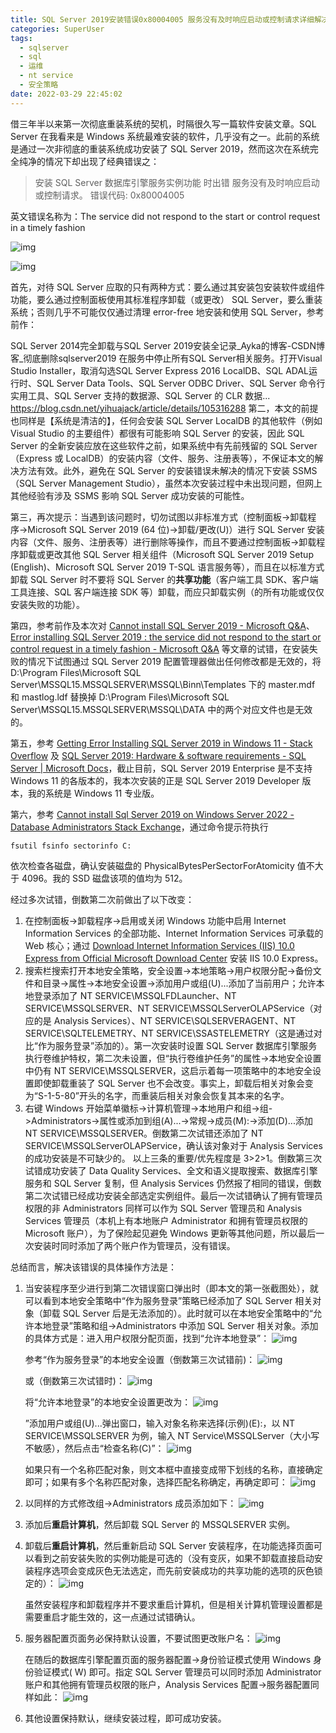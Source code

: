 ```yaml
---
title: SQL Server 2019安装错误0x80004005 服务没有及时响应启动或控制请求详细解决方法
categories: SuperUser
tags:
  - sqlserver
  - sql
  - 运维
  - nt service
  - 安全策略
date: 2022-03-29 22:45:02
---
```


借三年半以来第一次彻底重装系统的契机，时隔很久写一篇软件安装文章。SQL Server 在我看来是 Windows 系统最难安装的软件，几乎没有之一。此前的系统是通过一次非彻底的重装系统成功安装了 SQL Server 2019，然而这次在系统完全纯净的情况下却出现了经典错误之：

> 安装 SQL Server 数据库引擎服务实例功能 时出错
> 服务没有及时响应启动或控制请求。
> 错误代码: 0x80004005

英文错误名称为：The service did not respond to the start or control request in a timely fashion 

![img](2022-03/7bfb65dbbbda4f1fa6629019b2a523bf.png)

![img](2022-03/f240e5305e4c4a7195badc243ecf25a5.png)

首先，对待 SQL Server 应取的只有两种方式：要么通过其安装包安装软件或组件功能，要么通过控制面板使用其标准程序卸载（或更改） SQL Server，要么重装系统；否则几乎不可能仅仅通过清理 error-free 地安装和使用 SQL Server，参考前作：

SQL Server 2014完全卸载与SQL Server 2019安装全记录_Ayka的博客-CSDN博客_彻底删除sqlserver2019
在服务中停止所有SQL Server相关服务。打开Visual Studio Installer，取消勾选SQL Server Express 2016 LocalDB、SQL ADAL运行时、SQL Server Data Tools、SQL Server ODBC Driver、SQL Server 命令行实用工具、SQL Server 支持的数据源、SQL Server 的 CLR 数据...
https://blog.csdn.net/yihuajack/article/details/105316288
第二，本文的前提也同样是【系统是清洁的】，任何会安装 SQL Server LocalDB 的其他软件（例如 Visual Studio 的主要组件）都很有可能影响 SQL Server 的安装，因此 SQL Server 的全新安装应放在这些软件之前，如果系统中有先前残留的 SQL Server（Express 或 LocalDB）的安装内容（文件、服务、注册表等），不保证本文的解决方法有效。此外，避免在 SQL Server 的安装错误未解决的情况下安装 SSMS（SQL Server Management Studio），虽然本次安装过程中未出现问题，但网上其他经验有涉及 SSMS 影响 SQL Server 成功安装的可能性。

第三，再次提示：当遇到该问题时，切勿试图以非标准方式（控制面板->卸载程序->Microsoft SQL Server 2019 (64 位)->卸载/更改(U)）进行 SQL Server 安装内容（文件、服务、注册表等）进行删除等操作，而且不要通过控制面板->卸载程序卸载或更改其他 SQL Server 相关组件（Microsoft SQL Server 2019 Setup (English)、Microsoft SQL Server 2019 T-SQL 语言服务等），而且在以标准方式卸载 SQL Server 时不要将 SQL Server 的**共享功能**（客户端工具 SDK、客户端工具连接、SQL 客户端连接 SDK 等）卸载，而应只卸载实例（的所有功能或仅仅安装失败的功能）。

第四，参考前作及本次对 [Cannot install SQL Server 2019 - Microsoft Q&A](https://docs.microsoft.com/en-us/answers/questions/201560/cannot-install-sql-server-2019.html)、[Error installing SQL Server 2019 : the service did not respond to the start or control request in a timely fashion - Microsoft Q&A](https://docs.microsoft.com/en-us/answers/questions/156723/error-installing-sql-server-2019-the-service-did-n.html) 等文章的试错，在安装失败的情况下试图通过 SQL Server 2019 配置管理器做出任何修改都是无效的，将 D:\Program Files\Microsoft SQL Server\MSSQL15.MSSQLSERVER\MSSQL\Binn\Templates 下的 master.mdf 和 mastlog.ldf 替换掉 D:\Program Files\Microsoft SQL Server\MSSQL15.MSSQLSERVER\MSSQL\DATA 中的两个对应文件也是无效的。

第五，参考 [Getting Error Installing SQL Server 2019 in Windows 11 - Stack Overflow](https://stackoverflow.com/questions/70270638/getting-error-installing-sql-server-2019-in-windows-11) 及 [SQL Server 2019: Hardware & software requirements - SQL Server | Microsoft Docs](https://docs.microsoft.com/en-us/sql/sql-server/install/hardware-and-software-requirements-for-installing-sql-server-ver15?view=sql-server-ver15#operating-system-support)，截止目前，SQL Server 2019 Enterprise 是不支持 Windows 11 的各版本的，我本次安装的正是 SQL Server 2019 Developer 版本，我的系统是 Windows 11 专业版。

第六，参考 [Cannot install Sql Server 2019 on Windows Server 2022 - Database Administrators Stack Exchange](https://dba.stackexchange.com/questions/301118/cannot-install-sql-server-2019-on-windows-server-2022/308370)，通过命令提示符执行

```
fsutil fsinfo sectorinfo C:
```

依次检查各磁盘，确认安装磁盘的 PhysicalBytesPerSectorForAtomicity 值不大于 4096。我的 SSD 磁盘该项的值均为 512。

经过多次试错，倒数第二次前做出了以下改变：

1. 在控制面板->卸载程序->启用或关闭 Windows 功能中启用 Internet Information Services 的全部功能、Internet Information Services 可承载的 Web 核心；通过 [Download Internet Information Services (IIS) 10.0 Express from Official Microsoft Download Center](https://www.microsoft.com/en-us/download/details.aspx?id=48264) 安装 IIS 10.0 Express。
2. 搜索栏搜索打开本地安全策略，安全设置->本地策略->用户权限分配->备份文件和目录->属性->本地安全设置->添加用户或组(U)...添加了当前用户；允许本地登录添加了 NT SERVICE\MSSQLFDLauncher、NT SERVICE\MSSQLSERVER、NT SERVICE\MSSQLServerOLAPService（对应的是 Analysis Services）、NT SERVICE\SQLSERVERAGENT、NT SERVICE\SQLTELEMETRY、NT SERVICE\SSASTELEMETRY（这是通过对比“作为服务登录”添加的）。第一次安装时设置 SQL Server 数据库引擎服务执行卷维护特权，第二次未设置，但“执行卷维护任务”的属性->本地安全设置中仍有 NT SERVICE\MSSQLSERVER，这启示着每一项策略中的本地安全设置即使卸载重装了 SQL Server 也不会改变。事实上，卸载后相关对象会变为“S-1-5-80”开头的名字，而重装后相关对象会恢复其本来的名字。
3. 右键 Windows 开始菜单徽标->计算机管理->本地用户和组->组->Administrators->属性或添加到组(A)...->常规->成员(M):->添加(D)...添加 NT SERVICE\MSSQLSERVER。倒数第二次试错还添加了 NT SERVICE\MSSQLServerOLAPService，确认该对象对于 Analysis Services 的成功安装是不可缺少的。
   以上三条的重要/优先程度是 3>2>1。倒数第三次试错成功安装了 Data Quality Services、全文和语义提取搜索、数据库引擎服务和 SQL Server 复制，但 Analysis Services 仍然报了相同的错误，倒数第二次试错已经成功安装全部选定实例组件。最后一次试错确认了拥有管理员权限的非 Administrators 同样可以作为 SQL Server 管理员和 Analysis Services 管理员（本机上有本地账户 Administrator 和拥有管理员权限的 Microsoft 账户），为了保险起见避免 Windows 更新等其他问题，所以最后一次安装时同时添加了两个账户作为管理员，没有错误。

总结而言，解决该错误的具体操作方法是：

1. 当安装程序至少进行到第二次错误窗口弹出时（即本文的第一张截图处），就可以看到本地安全策略中“作为服务登录”策略已经添加了 SQL Server 相关对象（卸载 SQL Server 后是无法添加的）。此时就可以在本地安全策略中的“允许本地登录”策略和组->Administrators 中添加 SQL Server 相关对象。添加的具体方式是：进入用户权限分配页面，找到“允许本地登录”：
   ![img](2022-03/fc53a35a5c7c4d0baac3d5d782364f7f.png)

   参考“作为服务登录”的本地安全设置（倒数第三次试错前)：
   ![img](2022-03/595dc4b905a54d54820742b3b16eb863.png)

   或（倒数第三次试错时)：
   ![img](2022-03/2c867f30d38646f8ae5d80a0bd171765.png)

   将“允许本地登录”的本地安全设置更改为：
   ![img](2022-03/f88a219fc16f41fa9d1199cac0cd5839.png)

   ”添加用户或组(U)...弹出窗口，输入对象名称来选择(示例)(E):，以 NT SERVICE\MSSQLSERVER 为例，输入 NT Service\MSSQLServer（大小写不敏感），然后点击“检查名称(C)”：
   ![img](2022-03/87e3db7bb905440d87c1f8a0dd0395ca.png)

   如果只有一个名称匹配对象，则文本框中直接变成带下划线的名称，直接确定即可；如果有多个名称匹配对象，选择匹配名称确定，再确定即可：
   ![img](2022-03/f3ad7347b13e41ecbd81f1e51151b1b7.png)

2. 以同样的方式修改组->Administrators 成员添加如下：
   ![img](2022-03/2cdc6efe7d114bdabfb2a94c3a4f8472.png)

3. 添加后**重启计算机**，然后卸载 SQL Server 的 MSSQLSERVER 实例。

4. 卸载后**重启计算机**，然后重新启动 SQL Server 安装程序，在功能选择页面可以看到之前安装失败的实例功能是可选的（没有变灰，如果不卸载直接启动安装程序选项会变成灰色无法选定，而先前安装成功的共享功能的选项的灰色锁定的）：
   ![img](2022-03/3c93d811f01d42bc9679146f8a9b72dd.png)

   虽然安装程序和卸载程序并不要求重启计算机，但是相关计算机管理设置都是需要重启才能生效的，这一点通过试错确认。

5. 服务器配置页面务必保持默认设置，不要试图更改账户名：
   ![img](2022-03/18069dff62344937ba6f7d7bad49eeb3.png)

   在随后的数据库引擎配置页面的服务器配置->身份验证模式使用 Windows 身份验证模式( W) 即可。指定 SQL Server 管理员可以同时添加 Administrator 账户和其他拥有管理员权限的账户，Analysis Services 配置->服务器配置同样如此：
   ![img](2022-03/611e426c2bdb4998bbb0c564646d76aa.png)

6. 其他设置保持默认，继续安装过程，即可成功安装。
